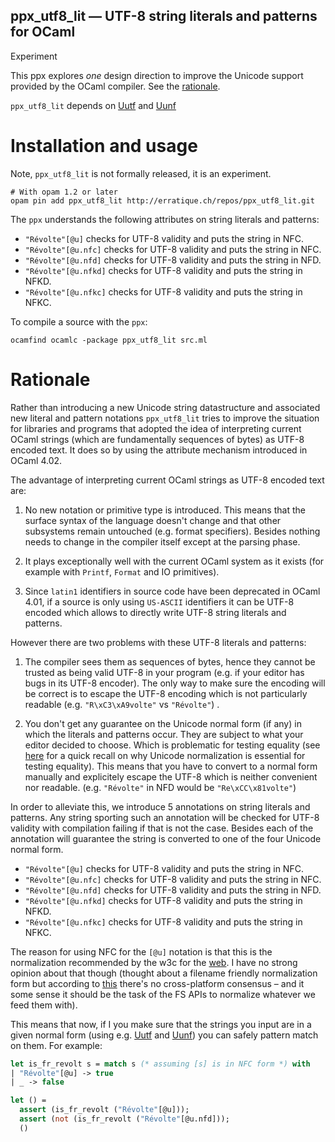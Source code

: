 ppx_utf8_lit — UTF-8 string literals and patterns for OCaml
------------------------------------------------------------
Experiment

This ppx explores *one* design direction to improve the Unicode
support provided by the OCaml compiler. See the
[rationale](#rationale).

`ppx_utf8_lit` depends on [Uutf][1] and [Uunf][2]

[1]: http://erratique.ch/software/uutf
[2]: http://erratique.ch/software/uunf

# Installation and usage

Note, `ppx_utf8_lit` is not formally released, it is an experiment.

```
# With opam 1.2 or later
opam pin add ppx_utf8_lit http://erratique.ch/repos/ppx_utf8_lit.git
```

The `ppx` understands the following attributes on string literals
and patterns:

* `"Révolte"[@u]` checks for UTF-8 validity and puts the string in NFC.
* `"Révolte"[@u.nfc]` checks for UTF-8 validity and puts the string in NFC.
* `"Révolte"[@u.nfd]` checks for UTF-8 validity and puts the string in NFD.
* `"Révolte"[@u.nfkd]` checks for UTF-8 validity and puts the string in NFKD.
* `"Révolte"[@u.nfkc]` checks for UTF-8 validity and puts the string in NFKC.

To compile a source with the `ppx`:

```
ocamfind ocamlc -package ppx_utf8_lit src.ml
```

# Rationale

Rather than introducing a new Unicode string datastructure and
associated new literal and pattern notations `ppx_utf8_lit` tries to
improve the situation for libraries and programs that adopted the idea
of interpreting current OCaml strings (which are fundamentally
sequences of bytes) as UTF-8 encoded text. It does so by using the
attribute mechanism introduced in OCaml 4.02.

The advantage of interpreting current OCaml strings as UTF-8 encoded
text are:

1. No new notation or primitive type is introduced. This means that
the surface syntax of the language doesn't change and that other
subsystems remain untouched (e.g. format specifiers). Besides nothing
needs to change in the compiler itself except at the parsing phase.

2. It plays exceptionally well with the current OCaml system as it
exists (for example with `Printf`, `Format` and IO primitives).

3. Since `latin1` identifiers in source code have been deprecated in
OCaml 4.01, if a source is only using `US-ASCII` identifiers it can be
UTF-8 encoded which allows to directly write UTF-8 string literals and
patterns.

However there are two problems with these UTF-8 literals and patterns:

1. The compiler sees them as sequences of bytes, hence they cannot be
   trusted as being valid UTF-8 in your program (e.g. if your editor
   has bugs in its UTF-8 encoder). The only way to make sure the
   encoding will be correct is to escape the UTF-8 encoding which is
   not particularly readable (e.g. `"R\xC3\xA9volte"` vs `"Révolte"`) .

2. You don't get any guarantee on the Unicode normal form (if any) in
   which the literals and patterns occur. They are subject to what
   your editor decided to choose. Which is problematic for testing
   equality (see
   [here](http://erratique.ch/software/uucp/doc/Uucp#equivalence) for
   a quick recall on why Unicode normalization is essential for
   testing equality). This means that you have to convert to a normal
   form manually and explicitely escape the UTF-8 which is neither
   convenient nor readable.  (e.g. `"Révolte"` in NFD would be
   `"Re\xCC\x81volte"`)

In order to alleviate this, we introduce 5 annotations on string
literals and patterns. Any string sporting such an annotation will be
checked for UTF-8 validity with compilation failing if that is not the
case. Besides each of the annotation will guarantee the string is
converted to one of the four Unicode normal form.

* `"Révolte"[@u]` checks for UTF-8 validity and puts the string in NFC.
* `"Révolte"[@u.nfc]` checks for UTF-8 validity and puts the string in NFC.
* `"Révolte"[@u.nfd]` checks for UTF-8 validity and puts the string in NFD.
* `"Révolte"[@u.nfkd]` checks for UTF-8 validity and puts the string in NFKD.
* `"Révolte"[@u.nfkc]` checks for UTF-8 validity and puts the string in NFKC.

The reason for using NFC for the `[@u]` notation is that this is the
normalization recommended by the w3c for the
[web](http://www.w3.org/TR/charmod-norm/#h4_choice-of-normalization-form). I
have no strong opinion about that though (thought about a filename
friendly normalization form but according to
[this](https://github.com/whitequark/ocaml-m17n#interaction-with-filesystem)
there's no cross-platform consensus – and it some sense it should be
the task of the FS APIs to normalize whatever we feed them with).

This means that now, if I you make sure that the strings you input are
in a given normal form (using
e.g. [Uutf](http://erratique.ch/software/uutf) and
[Uunf](http://erratique.ch/software/uunf)) you can safely pattern
match on them. For example:

```ocaml
let is_fr_revolt s = match s (* assuming [s] is in NFC form *) with
| "Révolte"[@u] -> true
| _ -> false

let () =
  assert (is_fr_revolt ("Révolte"[@u]));
  assert (not (is_fr_revolt ("Révolte"[@u.nfd]));
  ()
```
